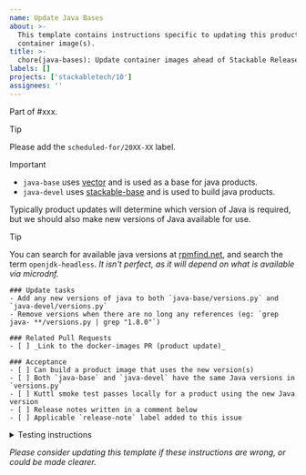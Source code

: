 ```yaml
---
name: Update Java Bases
about: >-
  This template contains instructions specific to updating this product and/or
  container image(s).
title: >-
  chore(java-bases): Update container images ahead of Stackable Release XX.(X)X
labels: []
projects: ['stackabletech/10']
assignees: ''
---
```


Part of #xxx.

> [!TIP]
> Please add the `scheduled-for/20XX-XX` label.

<!-- markdownlint-disable-next-line MD028 -->
> [!IMPORTANT]
>
> - `java-base` uses [vector](https://github.com/stackabletech/docker-images/blob/main/vector/Dockerfile) and is used as a base for java products.
> - `java-devel` uses [stackable-base](https://github.com/stackabletech/docker-images/blob/main/stackable-base/Dockerfile) and is used to build java products.

Typically product updates will determine which version of Java is required, but
we should also make new versions of Java available for use.

> [!TIP]
> You can search for available java versions at [rpmfind.net], and search the
> term `openjdk-headless`.
> _It isn't perfect, as it will depend on what is available via microdnf._

```[tasklist]
### Update tasks
- Add any new versions of java to both `java-base/versions.py` and `java-devel/versions.py`
- Remove versions when there are no long any references (eg: `grep java- **/versions.py | grep "1.8.0"`)
```

```[tasklist]
### Related Pull Requests
- [ ] _Link to the docker-images PR (product update)_
```

<!--
Make this a regular list so it isn't easily editable from the rendered
description?
-->
```[tasklist]
### Acceptance
- [ ] Can build a product image that uses the new version(s)
- [ ] Both `java-base` and `java-devel` have the same Java versions in `versions.py`
- [ ] Kuttl smoke test passes locally for a product using the new Java version
- [ ] Release notes written in a comment below
- [ ] Applicable `release-note` label added to this issue
```

<details>
<summary>Testing instructions</summary>

```shell
# See the latest version at https://pypi.org/project/image-tools-stackabletech/
pip install image-tools-stackabletech==0.0.12

# Test a product image can build, eg: ZooKeeper
bake --product zookeeper=x.y.z # where x.y.z is a valid product vesion using the newly added Java version

kind load docker-image docker.stackable.tech/stackable/zookeeper:x.y.z-stackable0.0.0-dev

# Change directory into one of the operator repositories (eg: zookeeper-operator) and update the
# product version in tests/test-definition.yaml
./scripts/run-tests --test-suite smoke-latest # or similar
```

</details>

_Please consider updating this template if these instructions are wrong, or
could be made clearer._

[rpmfind.net]: https://rpmfind.net/linux/RPM/Development_Java.html
